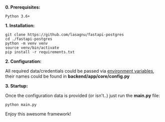 **0. Prerequisites:**

```
Python 3.6+
```

**1. Installation:**
```
git clone https://github.com/lasagnu/fastapi-postgres
cd ./fastapi-postgres
python -m venv venv
source venv/bin/activate
pip install -r requirements.txt
```

**2. Configuration:**

All required data/credentials could be passed via [environment variables](https://www.google.com/search?q=how+to+set+environment+variables+linux), their names could be found  in 
**backend/app/core/config.py**

**3. Startup:**

Once the configuration data is provided (or isn't..) just run the **main.py** file:
```
python main.py
```

Enjoy this awesome framework!
